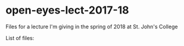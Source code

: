 # open-eyes-lect-2017-18
Files for a lecture I'm giving in the spring of 2018 at St. John's College

List of files:
